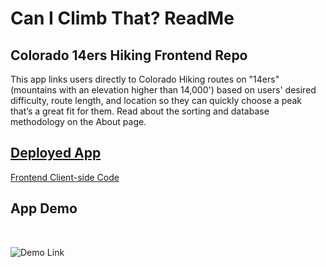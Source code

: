 <h1>Can I Climb That? ReadMe</h1>
<h2>Colorado 14ers Hiking Frontend Repo</h2>

This app links users directly to Colorado Hiking routes on "14ers" (mountains with an elevation higher than 14,000') based on users' desired difficulty, route length, and location so they can quickly choose a peak that’s a great fit for them. Read about the sorting and database methodology on the About page.

<h2><a href="https://www.CanIClimbThat.pro/">Deployed App</a></h2>

<a href="https://github.com/BryanLong14/Colorado-14ers-Frontend">Frontend Client-side Code</a><br>

<h2>App Demo</h2><br>

![Demo Link](https://github.com/BryanLong14/Colorado-14ers-Frontend/blob/master/Assets/gif.gif)
